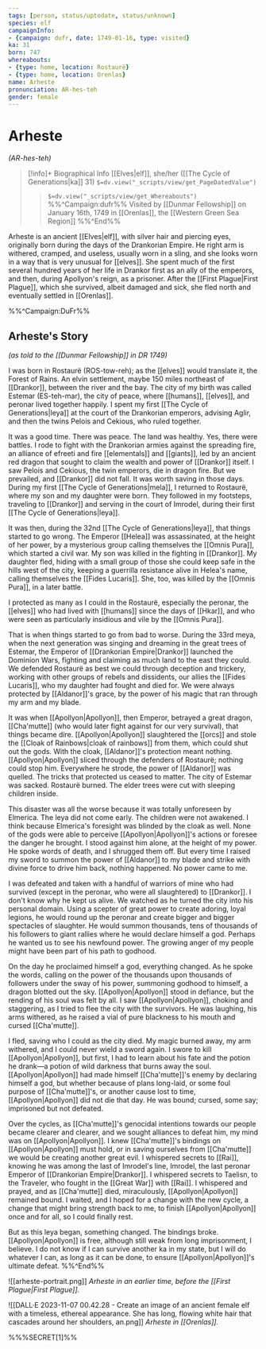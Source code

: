```yaml
---
tags: [person, status/uptodate, status/unknown]
species: elf
campaignInfo:
- {campaign: dufr, date: 1749-01-16, type: visited}
ka: 31
born: 747
whereabouts:
- {type: home, location: Rostaurë}
- {type: home, location: Orenlas}
name: Arheste
pronunciation: AR-hes-teh
gender: female
---
```

# Arheste
*(AR-hes-teh)*
>[!info]+ Biographical Info
> [[Elves|elf]], she/her ([[The Cycle of Generations|ka]] 31)
> `$=dv.view("_scripts/view/get_PageDatedValue")`
>> `$=dv.view("_scripts/view/get_Whereabouts")`
>> %%^Campaign:dufr%% Visited by [[Dunmar Fellowship]] on January 16th, 1749 in [[Orenlas]], the [[Western Green Sea Region]] %%^End%%

Arheste is an ancient [[Elves|elf]], with silver hair and piercing eyes, originally born during the days of the Drankorian Empire. He right arm is withered, cramped, and useless, usually worn in a sling, and she looks worn in a way that is very unusual for [[elves]]. She spent much of the first several hundred years of her life in Drankor first as an ally of the emperors, and then, during Apollyon's reign, as a prisoner. After the [[First Plague|First Plague]], which she survived, albeit damaged and sick, she fled north and eventually settled in [[Orenlas]]. 

%%^Campaign:DuFr%%
## Arheste's Story
*(as told to the [[Dunmar Fellowship]] in DR 1749)*

I was born in Rostaurë (ROS-tow-reh); as the [[elves]] would translate it, the Forest of Rains. An elvin settlement, maybe 150 miles northeast of [[Drankor]], between the river and the bay. The city of my birth was called Estemar (ES-teh-mar), the city of peace, where [[humans]], [[elves]], and peronar lived together happily. I spent my first [[The Cycle of Generations|leya]] at the court of the Drankorian emperors, advising Aglir, and then the twins Pelois and Cekious, who ruled together.
  
It was a good time. There was peace. The land was healthy. Yes, there were battles. I rode to fight with the Drankorian armies against the spreading fire, an alliance of efreeti and fire [[elementals]] and [[giants]], led by an ancient red dragon that sought to claim the wealth and power of [[Drankor]] itself. I saw Pelois and Cekious, the twin emperors, die in dragon fire. But we prevailed, and [[Drankor]] did not fall. It was worth saving in those days. During my first [[The Cycle of Generations|mela]], I returned to Rostaurë, where my son and my daughter were born. They followed in my footsteps, traveling to [[Drankor]] and serving in the court of Imrodel, during their first [[The Cycle of Generations|leya]]. 

It was then, during the 32nd [[The Cycle of Generations|leya]], that things started to go wrong. The Emperor [[Helea]] was assassinated, at the height of her power, by a mysterious group calling themselves the [[Omnis Pura]], which started a civil war. My son was killed in the fighting in [[Drankor]]. My daughter fled, hiding with a small group of those she could keep safe in the hills west of the city, keeping a guerrilla resistance alive in Helea's name, calling themselves the [[Fides Lucaris]]. She, too, was killed by the [[Omnis Pura]], in a later battle. 

I protected as many as I could in the Rostaurë, especially the peronar, the [[elves]] who had lived with [[humans]] since the days of [[Hkar]], and who were seen as particularly insidious and vile by the [[Omnis Pura]]. 

That is when things started to go from bad to worse. During the 33rd meya, when the next generation was singing and dreaming in the great trees of Estemar, the Emperor of [[Drankorian Empire|Drankor]] launched the Dominion Wars, fighting and claiming as much land to the east they could. We defended Rostaurë as best we could through deception and trickery, working with other groups of rebels and dissidents, our allies the [[Fides Lucaris]], who my daughter had fought and died for. We were always protected by [[Aldanor]]'s grace, by the power of his magic that ran through my arm and my blade. 

It was when [[Apollyon|Apollyon]], then Emperor, betrayed a great dragon, [[Cha'mutte]] (who would later fight against for our very survival), that things became dire. [[Apollyon|Apollyon]] slaughtered the [[orcs]] and stole the [[Cloak of Rainbows|cloak of rainbows]] from them, which could shut out the gods. With the cloak, [[Aldanor]]'s protection meant nothing. [[Apollyon|Apollyon]] sliced through the defenders of Rostaurë; nothing could stop him. Everywhere he strode, the power of [[Aldanor]] was quelled. The tricks that protected us ceased to matter. The city of Estemar was sacked. Rostaurë burned. The elder trees were cut with sleeping children inside.

This disaster was all the worse because it was totally unforeseen by Elmerica. The leya did not come early. The children were not awakened. I think because Elmerica's foresight was blinded by the cloak as well. None of the gods were able to perceive [[Apollyon|Apollyon]]'s actions or foresee the danger he brought. I stood against him alone, at the height of my power. He spoke words of death, and I shrugged them off. But every time I raised my sword to summon the power of [[Aldanor]] to my blade and strike with divine force to drive him back, nothing happened. No power came to me. 

I was defeated and taken with a handful of warriors of mine who had survived (except in the peronar, who were all slaughtered) to [[Drankor]]. I don't know why he kept us alive. We watched as he turned the city into his personal domain. Using a scepter of great power to create adoring, loyal legions, he would round up the peronar and create bigger and bigger spectacles of slaughter. He would summon thousands, tens of thousands of his followers to giant rallies where he would declare himself a god. Perhaps he wanted us to see his newfound power. The growing anger of my people might have been part of his path to godhood. 

On the day he proclaimed himself a god, everything changed. As he spoke the words, calling on the power of the thousands upon thousands of followers under the sway of his power, summoning godhood to himself, a dragon blotted out the sky. [[Apollyon|Apollyon]] stood in defiance, but the rending of his soul was felt by all. I saw [[Apollyon|Apollyon]], choking and staggering, as I tried to flee the city with the survivors. He was laughing, his arms withered, as he raised a vial of pure blackness to his mouth and cursed [[Cha'mutte]].

I fled, saving who I could as the city died. My magic burned away, my arm withered, and I could never wield a sword again. I swore to kill [[Apollyon|Apollyon]], but first, I had to learn about his fate and the potion he drank—a potion of wild darkness that burns away the soul. [[Apollyon|Apollyon]] had made himself [[Cha'mutte]]'s enemy by declaring himself a god, but whether because of plans long-laid, or some foul purpose of [[Cha'mutte]]'s, or another cause lost to time, [[Apollyon|Apollyon]] did not die that day. He was bound; cursed, some say; imprisoned but not defeated. 

Over the cycles, as [[Cha'mutte]]'s genocidal intentions towards our people became clearer and clearer, and we sought alliances to defeat him, my mind was on [[Apollyon|Apollyon]]. I knew [[Cha'mutte]]'s bindings on [[Apollyon|Apollyon]] must hold, or in saving ourselves from [[Cha'mutte]] we would be creating another great evil. I whispered secrets to [[Rai]], knowing he was among the last of Imrodel's line, Imrodel, the last peronar Emperor of [[Drankorian Empire|Drankor]]. I whispered secrets to Taelisn, to the Traveler, who fought in the [[Great War]] with [[Rai]]. I whispered and prayed, and as [[Cha'mutte]] died, miraculously, [[Apollyon|Apollyon]] remained bound. I waited, and I hoped for a change with the new cycle, a change that might bring strength back to me, to finish [[Apollyon|Apollyon]] once and for all, so I could finally rest.

But as this leya began, something changed. The bindings broke. [[Apollyon|Apollyon]] is free, although still weak from long imprisonment, I believe. I do not know if I can survive another ka in my state, but I will do whatever I can, as long as it can be done, to ensure [[Apollyon|Apollyon]]'s ultimate defeat. 
%%^End%%

![[arheste-portrait.png]]
*Arheste in an earlier time, before the [[First Plague|First Plague]].*

![[DALL·E 2023-11-07 00.42.28 - Create an image of an ancient female elf with a timeless, ethereal appearance. She has long, flowing white hair that cascades around her shoulders, an.png]]
*Arheste in [[Orenlas]].*



%%%SECRET[1]%%